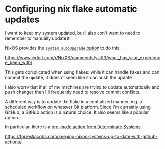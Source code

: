# Configuring nix flake automatic updates

I want to keep my system updated,
but I also don't want to need to remember to manually update it.

NixOS provides the [`system.autoUpgrade` option](https://nixos.wiki/wiki/Automatic_system_upgrades) to do this.

https://www.reddit.com/r/NixOS/comments/yultt3/what_has_your_experience_been_with/

This gets complicated when using flakes:
while it can handle flakes and can commit the update,
it doesn't seem like it can push the update.

I also worry that if all of my machines are trying to update automatically and push changes
then I'll frequently need to resolve commit conflicts.

A different way is to update the flake in a centralized manner,
e.g. a scheduled workflow on whatever Git platform.
Since I'm currently using GitHub, a GitHub action is a natural choice.
It also seems like a popular option.

In particular, there is a [pre-made action from Determinate Systems](https://github.com/DeterminateSystems/update-flake-lock).

https://forrestjacobs.com/keeping-nixos-systems-up-to-date-with-github-actions/
